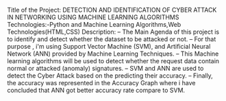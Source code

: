 Title of the Project: DETECTION AND IDENTIFICATION OF CYBER ATTACK IN NETWORKING USING MACHINE LEARNING ALGORITHMS
Technologies:-Python and Machine Learning Algorithms,Web Technologies(HTML,CSS)
Description:
– The Main Agenda of this project is to identify and detect whether the dataset to be attacked or not.
– For that purpose , i'm using Support Vector Machine (SVM), and Artificial Neural Network (ANN) provided by
   Machine Learning Techniques.
– This Machine learning algorithms will be used to detect whether the request data contain normal or attacked (anomaly)
  signatures.
– SVM and ANN are used to detect the Cyber Attack based on the predicting their accuracy.
– Finally, the accuracy was represented in the Accuracy Graph where i have concluded that ANN got better accuracy rate
  compare to SVM.
              
